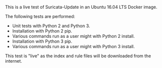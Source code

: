 This is a live test of Suricata-Update in an Ubuntu 16.04 LTS Docker
image.

The following tests are performed:
- Unit tests with Python 2 and Python 3.
- Installation with Python 2 pip.
- Various commands run as a user might with Python 2 install.
- Installation with Python 3 pip.
- Various commands run as a user might with Python 3 install.

This test is "live" as the index and rule files will be downloaded
from the internet.
